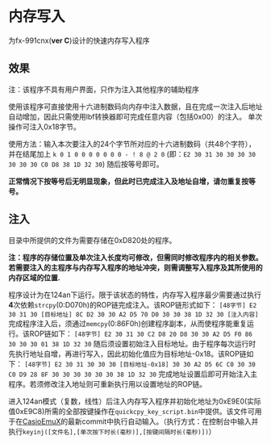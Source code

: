 
# 内存写入

为fx-991cnx(**ver C**)设计的快速内存写入程序

## 效果

注：该程序不具有用户界面，只作为注入其他程序的辅助程序

使用该程序可直接使用十六进制数码向内存中注入数据，且在完成一次注入后地址自动增加，因此只需使用lbf转换器即可完成任意内容（包括0x00）的注入。
单次操作可注入0x18字节。

使用方法：输入本次要注入的24个字节所对应的十六进制数码（共48个字符），并在结尾加上
`k 0 1 0 0 0 0 0 0 0 - ! 8 @ 2 0`   (即：`E2 30 31 30 30 30 30 30 30 30 C0 D8 38 1D 32 30`)
随后按等号即可。

**正常情况下按等号后无明显现象，但此时已完成注入及地址自增，请勿重复按等号。**

## 注入

目录中所提供的文件为需要存储在0xD820处的程序。

**注：程序的存储位置及单次注入长度均可修改，但需同时修改程序内的相关参数。若需要注入的主程序与内存写入程序的地址冲突，则需调整写入程序及其所使用的内存区域的位置.**

程序设计为在124an下运行。限于该状态的特性，内存写入程序最少需要通过执行**4**次依赖`strcpy`(0:D070h)的ROP链完成注入。该ROP链形式如下：
`[48字节] E2 30 31 30 [目标地址] 8C D2 30 30 A2 D5 70 D0 30 30 38 1D 32 30 [注入内容]`
完成程序注入后，须通过`memcpy`(0:86F0h)创建程序副本，从而使程序能重复运行。该ROP链如下：
`[48字节] E2 30 31 30 C2 D8 20 D8 30 30 A2 D5 F0 86 30 30 30 01 38 1D 32 30`
随后须设置初始注入目标地址。由于程序每次运行时先执行地址自增，再进行写入，因此初始化值应为目标地址-0x18。该ROP链如下：
`[48字节] E2 30 31 30 30 30 [目标地址-0x18] 30 30 A2 D5 6C C0 30 30 C0 D9 28 8F 30 30 30 30 30 30 38 1D 32 30`
完成地址设置后即可开始注入主程序。若须修改注入地址则可重新执行用以设置地址的ROP链。

进入124an模式（复数，线性）后注入内存写入程序并初始化地址为0xE9E0(实际值0xE9C8)所需的全部按键操作在`quickcpy_key_script.bin`中提供。该文件可用于在[CasioEmuX](https://github.com/Xyzstk/CasioEmuX)的最新commit中执行自动输入。（执行方式：在控制台中输入并执行`keyinj([文件名],[单次按下时长(毫秒)],[按键间隔时长(毫秒)])`）
